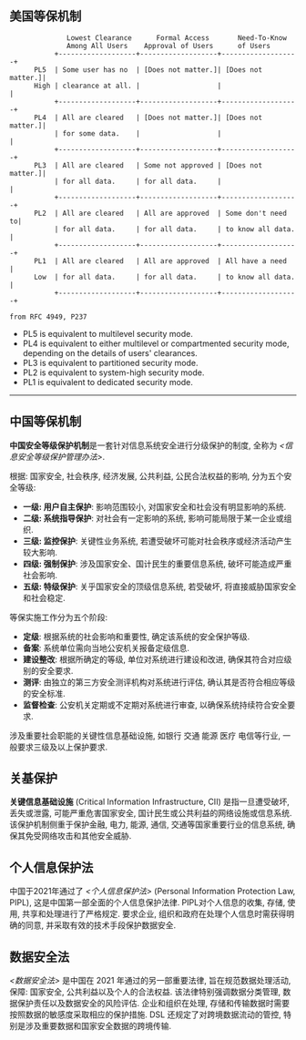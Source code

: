 ## 美国等保机制

```
              Lowest Clearance      Formal Access       Need-To-Know
              Among All Users    Approval of Users      of Users
           +-------------------+-------------------+-------------------+
      PL5  | Some user has no  | [Does not matter.]| [Does not matter.]|
      High | clearance at all. |                   |                   |
           +-------------------+-------------------+-------------------+
      PL4  | All are cleared   | [Does not matter.]| [Does not matter.]|
           | for some data.    |                   |                   |
           +-------------------+-------------------+-------------------+
      PL3  | All are cleared   | Some not approved | [Does not matter.]|
           | for all data.     | for all data.     |                   |
           +-------------------+-------------------+-------------------+
      PL2  | All are cleared   | All are approved  | Some don't need to|
           | for all data.     | for all data.     | to know all data. |
           +-------------------+-------------------+-------------------+
      PL1  | All are cleared   | All are approved  | All have a need   |
      Low  | for all data.     | for all data.     | to know all data. |
           +-------------------+-------------------+-------------------+

from RFC 4949, P237
```

-  PL5 is equivalent to multilevel security mode.
-  PL4 is equivalent to either multilevel or compartmented
  security mode, depending on the details of users' clearances.
-  PL3 is equivalent to partitioned security mode.
-  PL2 is equivalent to system-high security mode.
-  PL1 is equivalent to dedicated security mode.

***

## 中国等保机制

**中国安全等级保护机制**是一套针对信息系统安全进行分级保护的制度, 全称为 *<信息安全等级保护管理办法>*.

根据: 国家安全, 社会秩序, 经济发展, 公共利益, 公民合法权益的影响, 分为五个安全等级: 
- **一级: 用户自主保护**: 影响范围较小, 对国家安全和社会没有明显影响的系统. 
- **二级: 系统指导保护**: 对社会有一定影响的系统, 影响可能局限于某一企业或组织. 
- **三级: 监控保护**: 关键性业务系统, 若遭受破坏可能对社会秩序或经济活动产生较大影响. 
- **四级: 强制保护**: 涉及国家安全、国计民生的重要信息系统, 破坏可能造成严重社会影响. 
- **五级: 特级保护**: 关乎国家安全的顶级信息系统, 若受破坏, 将直接威胁国家安全和社会稳定. 

等保实施工作分为五个阶段:
- **定级**: 根据系统的社会影响和重要性, 确定该系统的安全保护等级. 
- **备案**: 系统单位需向当地公安机关报备定级信息. 
- **建设整改**: 根据所确定的等级, 单位对系统进行建设和改进, 确保其符合对应级别的安全要求. 
- **测评**: 由独立的第三方安全测评机构对系统进行评估, 确认其是否符合相应等级的安全标准. 
- **监督检查**: 公安机关定期或不定期对系统进行审查, 以确保系统持续符合安全要求.

涉及重要社会职能的关键性信息基础设施, 如银行 交通 能源 医疗 电信等行业, 一般要求三级及以上保护要求.


## 关基保护

**关键信息基础设施** (Critical Information Infrastructure, CII) 是指一旦遭受破坏, 丢失或泄露, 可能严重危害国家安全, 国计民生或公共利益的网络设施或信息系统. 该保护机制侧重于保护金融, 电力, 能源, 通信, 交通等国家重要行业的信息系统, 确保其免受网络攻击和其他安全威胁. 

## 个人信息保护法

中国于2021年通过了 *<个人信息保护法>* (Personal Information Protection Law, PIPL), 这是中国第一部全面的个人信息保护法律. PIPL对个人信息的收集, 存储, 使用, 共享和处理进行了严格规定. 要求企业, 组织和政府在处理个人信息时需获得明确的同意, 并采取有效的技术手段保护数据安全. 


## 数据安全法

*<数据安全法>* 是中国在 2021 年通过的另一部重要法律, 旨在规范数据处理活动, 保障: 国家安全, 公共利益以及个人的合法权益. 该法律特别强调数据分类管理, 数据保护责任以及数据安全的风险评估. 企业和组织在处理, 存储和传输数据时需要按照数据的敏感度采取相应的保护措施. DSL 还规定了对跨境数据流动的管控, 特别是涉及重要数据和国家安全数据的跨境传输.


